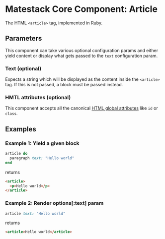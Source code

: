 # Matestack Core Component: Article

The HTML `<article>` tag, implemented in Ruby.

## Parameters
This component can take various optional configuration params and either yield content or display what gets passed to the `text` configuration param.

### Text (optional)
Expects a string which will be displayed as the content inside the `<article>` tag. If this is not passed, a block must be passed instead.

### HMTL attributes (optional)
This component accepts all the canonical [HTML global attributes](https://www.w3schools.com/tags/ref_standardattributes.asp) like `id` or `class`.

## Examples

### Example 1: Yield a given block

```ruby
article do
  paragraph text: "Hello world"
end
```

returns

```html
<article>
  <p>Hello world</p>
</article>
```

### Example 2: Render options[:text] param

```ruby
article text: "Hello world"
```

returns

```html
<article>Hello world</article>
```
